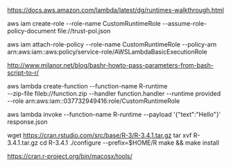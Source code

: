 https://docs.aws.amazon.com/lambda/latest/dg/runtimes-walkthrough.html

aws iam create-role --role-name CustomRuntimeRole --assume-role-policy-document file://trust-pol.json

aws iam attach-role-policy --role-name CustomRuntimeRole --policy-arn arn:aws:iam::aws:policy/service-role/AWSLambdaBasicExecutionRole

http://www.milanor.net/blog/bashr-howto-pass-parameters-from-bash-script-to-r/

aws lambda create-function --function-name R-runtime \
--zip-file fileb://function.zip --handler function.handler --runtime provided \
--role arn:aws:iam::037732949416:role/CustomRuntimeRole

aws lambda invoke --function-name R-runtime --payload '{"text":"Hello"}' response.json

wget https://cran.rstudio.com/src/base/R-3/R-3.4.1.tar.gz
tar xvf R-3.4.1.tar.gz
cd R-3.4.1
./configure --prefix=$HOME/R
make && make install

https://cran.r-project.org/bin/macosx/tools/
